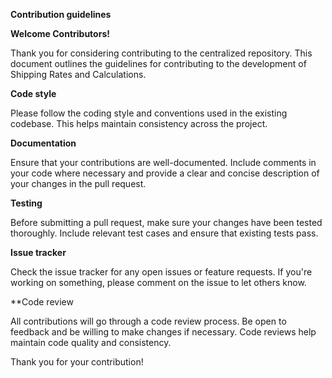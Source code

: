 **Contribution guidelines**

**Welcome Contributors!**

Thank you for considering contributing to the centralized repository. This document outlines the guidelines for contributing to the development of Shipping Rates and Calculations.

**Code style**

Please follow the coding style and conventions used in the existing codebase. This helps maintain consistency across the project.

**Documentation**

Ensure that your contributions are well-documented. Include comments in your code where necessary and provide a clear and concise description of your changes in the pull request.

**Testing**

Before submitting a pull request, make sure your changes have been tested thoroughly. Include relevant test cases and ensure that existing tests pass.

**Issue tracker**

Check the issue tracker for any open issues or feature requests. If you're working on something, please comment on the issue to let others know.

**Code review

All contributions will go through a code review process. Be open to feedback and be willing to make changes if necessary. Code reviews help maintain code quality and consistency.

Thank you for your contribution!
